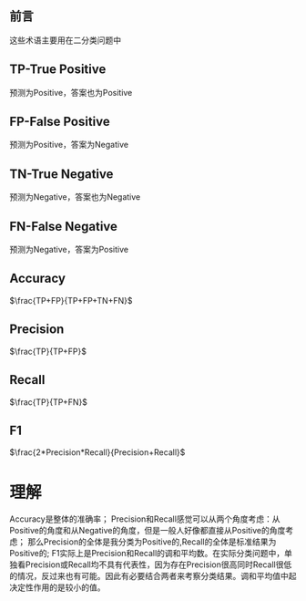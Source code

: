 前言
-
这些术语主要用在二分类问题中

TP-True Positive
-
预测为Positive，答案也为Positive

FP-False Positive
-
预测为Positive，答案为Negative

TN-True Negative
-
预测为Negative，答案也为Negative

FN-False Negative
-
预测为Negative，答案为Positive

Accuracy
-
$\frac{TP+FP}{TP+FP+TN+FN}$

Precision
-
$\frac{TP}{TP+FP}$

Recall
-
$\frac{TP}{TP+FN}$

F1
-
$\frac{2*Precision*Recall}{Precision+Recall}$

理解
=
Accuracy是整体的准确率；
Precision和Recall感觉可以从两个角度考虑：从Positive的角度和从Negative的角度，但是一般人好像都直接从Positive的角度考虑；
那么Precision的全体是我分类为Positive的,Recall的全体是标准结果为Positive的;
F1实际上是Precision和Recall的调和平均数。在实际分类问题中，单独看Precision或Recall均不具有代表性，因为存在Precision很高同时Recall很低的情况，反过来也有可能。因此有必要结合两者来考察分类结果。调和平均值中起决定性作用的是较小的值。



